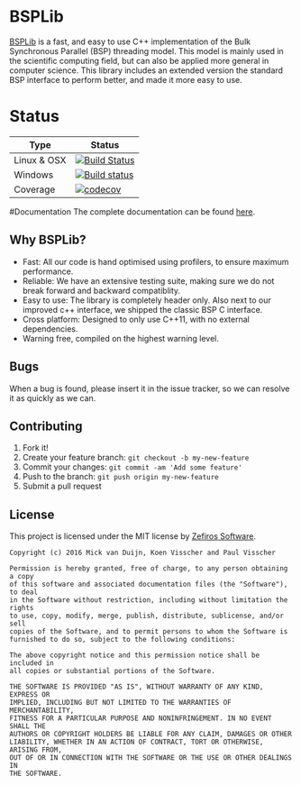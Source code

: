 # BSPLib
[BSPLib](http://bsplib.eu) is a fast, and easy to use C++ implementation of the Bulk Synchronous Parallel (BSP) threading model. This model is mainly used in the scientific computing field, but can also be applied more general in computer science. This library includes an extended version the standard BSP interface to perform better, and made it more easy to use.

# Status
Type        | Status
----------- | -------
Linux & OSX | [![Build Status](https://travis-ci.org/Zefiros-Software/BSPLib.svg?branch=master)](https://travis-ci.org/Zefiros-Software/BSPLib)
Windows     | [![Build status](https://ci.appveyor.com/api/projects/status/g2aduvs6k7u3640r?svg=true)](https://ci.appveyor.com/project/PaulVisscher/bsplib)
Coverage	| [![codecov](https://codecov.io/gh/Zefiros-Software/BSPLib/branch/master/graph/badge.svg)](https://codecov.io/gh/Zefiros-Software/BSPLib)


#Documentation
The complete documentation can be found [here](http://bsplib.eu/).

## Why BSPLib?
* Fast: All our code is hand optimised using profilers, to ensure maximum performance.
* Reliable: We have an extensive testing suite, making sure we do not break forward and backward compatiblity.
* Easy to use: The library is completely header only. Also next to our improved c++ interface, we shipped the
classic BSP C interface.
* Cross platform: Designed to only use C++11, with no external dependencies.
* Warning free, compiled on the highest warning level.

## Bugs
When a bug is found, please insert it in the issue tracker, so we can resolve it as quickly as we can.

## Contributing
1. Fork it!
2. Create your feature branch: `git checkout -b my-new-feature`
3. Commit your changes: `git commit -am 'Add some feature'`
4. Push to the branch: `git push origin my-new-feature`
5. Submit a pull request

## License
This project is licensed under the MIT license by [Zefiros Software](https://zefiros.eu).

```
Copyright (c) 2016 Mick van Duijn, Koen Visscher and Paul Visscher

Permission is hereby granted, free of charge, to any person obtaining a copy
of this software and associated documentation files (the "Software"), to deal
in the Software without restriction, including without limitation the rights
to use, copy, modify, merge, publish, distribute, sublicense, and/or sell
copies of the Software, and to permit persons to whom the Software is
furnished to do so, subject to the following conditions:

The above copyright notice and this permission notice shall be included in
all copies or substantial portions of the Software.

THE SOFTWARE IS PROVIDED "AS IS", WITHOUT WARRANTY OF ANY KIND, EXPRESS OR
IMPLIED, INCLUDING BUT NOT LIMITED TO THE WARRANTIES OF MERCHANTABILITY,
FITNESS FOR A PARTICULAR PURPOSE AND NONINFRINGEMENT. IN NO EVENT SHALL THE
AUTHORS OR COPYRIGHT HOLDERS BE LIABLE FOR ANY CLAIM, DAMAGES OR OTHER
LIABILITY, WHETHER IN AN ACTION OF CONTRACT, TORT OR OTHERWISE, ARISING FROM,
OUT OF OR IN CONNECTION WITH THE SOFTWARE OR THE USE OR OTHER DEALINGS IN
THE SOFTWARE.
```